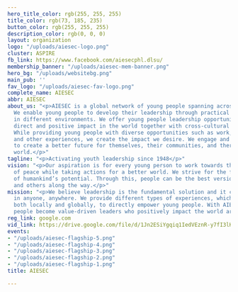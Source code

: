```yaml
---
hero_title_color: rgb(255, 255, 255)
title_color: rgb(73, 185, 235)
button_color: rgb(255, 255, 255)
description_color: rgb(0, 0, 0)
layout: organization
logo: "/uploads/aiesec-logo.png"
cluster: ASPIRE
fb_link: https://www.facebook.com/aiesecphl.dlsu/
membership_banner: "/uploads/aiesec-mem-banner.png"
hero_bg: "/uploads/websitebg.png"
main_pub: ''
fav_logo: "/uploads/aiesec-fav-logo.png"
complete_name: AIESEC
abbr: AIESEC
about_us: "<p>AIESEC is a global network of young people spanning across 111 countries.
  We enable young people to develop their leadership through practical experiences
  in different environments. We offer young people leadership opportunities to create
  direct and positive impact in the world together with cross-cultural opportunities.
  While providing young people with diverse opportunities such as work, volunteering,
  and other experiences, we create the impact we desire. We engage and develop youth
  to create a better future for themselves, their communities, and therefore, the
  world.</p>"
tagline: "<p>Activating youth leadership since 1948</p>"
vision: "<p>Our aspiration is for every young person to work towards their understanding
  of peace while taking actions for a better world. We strive for the fulfillment
  of humankind’s potential. Through this, people can be the best version of themselves
  and others along the way.</p>"
mission: "<p>We believe leadership is the fundamental solution and it can be developed
  in anyone, anywhere. We provide different types of experiences, which engage people
  both locally and globally, to directly empower young people. With AIESEC, young
  people become value-driven leaders who positively impact the world around them.</p>"
reg_link: google.com
vid_link: https://drive.google.com/file/d/1Jn2ESiYgqiq1IedVEznR-y7fI3lKLriP/preview
events:
- "/uploads/aiesec-flagship-5.png"
- "/uploads/aiesec-flagship-4.png"
- "/uploads/aiesec-flagship-3.png"
- "/uploads/aiesec-flagship-2.png"
- "/uploads/aiesec-flagship-1.png"
title: AIESEC

---
```

